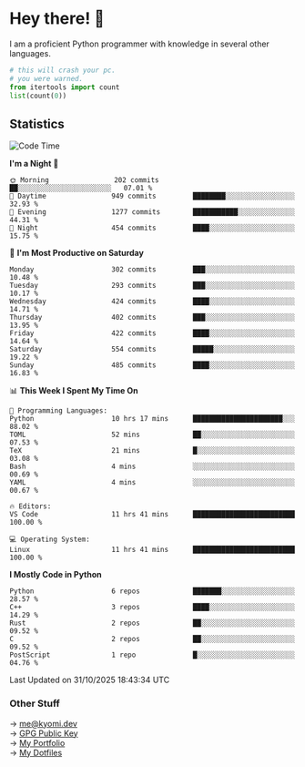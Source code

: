 # Hey there! 👋

I am a proficient Python programmer with knowledge in several other languages.

```py
# this will crash your pc.
# you were warned.
from itertools import count
list(count(0))
```

## Statistics
<!--START_SECTION:waka-->
![Code Time](http://img.shields.io/badge/Code%20Time-2%2C027%20hrs%2040%20mins-blue)

**I'm a Night 🦉** 

```text
🌞 Morning                202 commits         ██░░░░░░░░░░░░░░░░░░░░░░░   07.01 % 
🌆 Daytime                949 commits         ████████░░░░░░░░░░░░░░░░░   32.93 % 
🌃 Evening                1277 commits        ███████████░░░░░░░░░░░░░░   44.31 % 
🌙 Night                  454 commits         ████░░░░░░░░░░░░░░░░░░░░░   15.75 % 
```
📅 **I'm Most Productive on Saturday** 

```text
Monday                   302 commits         ███░░░░░░░░░░░░░░░░░░░░░░   10.48 % 
Tuesday                  293 commits         ███░░░░░░░░░░░░░░░░░░░░░░   10.17 % 
Wednesday                424 commits         ████░░░░░░░░░░░░░░░░░░░░░   14.71 % 
Thursday                 402 commits         ███░░░░░░░░░░░░░░░░░░░░░░   13.95 % 
Friday                   422 commits         ████░░░░░░░░░░░░░░░░░░░░░   14.64 % 
Saturday                 554 commits         █████░░░░░░░░░░░░░░░░░░░░   19.22 % 
Sunday                   485 commits         ████░░░░░░░░░░░░░░░░░░░░░   16.83 % 
```


📊 **This Week I Spent My Time On** 

```text
💬 Programming Languages: 
Python                   10 hrs 17 mins      ██████████████████████░░░   88.02 % 
TOML                     52 mins             ██░░░░░░░░░░░░░░░░░░░░░░░   07.53 % 
TeX                      21 mins             █░░░░░░░░░░░░░░░░░░░░░░░░   03.08 % 
Bash                     4 mins              ░░░░░░░░░░░░░░░░░░░░░░░░░   00.69 % 
YAML                     4 mins              ░░░░░░░░░░░░░░░░░░░░░░░░░   00.67 % 

🔥 Editors: 
VS Code                  11 hrs 41 mins      █████████████████████████   100.00 % 

💻 Operating System: 
Linux                    11 hrs 41 mins      █████████████████████████   100.00 % 
```

**I Mostly Code in Python** 

```text
Python                   6 repos             ███████░░░░░░░░░░░░░░░░░░   28.57 % 
C++                      3 repos             ████░░░░░░░░░░░░░░░░░░░░░   14.29 % 
Rust                     2 repos             ██░░░░░░░░░░░░░░░░░░░░░░░   09.52 % 
C                        2 repos             ██░░░░░░░░░░░░░░░░░░░░░░░   09.52 % 
PostScript               1 repo              █░░░░░░░░░░░░░░░░░░░░░░░░   04.76 % 
```




 Last Updated on 31/10/2025 18:43:34 UTC
<!--END_SECTION:waka-->

### Other Stuff

→ [me@kyomi.dev](mailto:me@kyomi.dev)\
→ [GPG Public Key](https://github.com/bitterteriyaki.gpg)\
→ [My Portfolio](https://kyomi.dev)\
→ [My Dotfiles](https://github.com/bitterteriyaki/dotfiles)
